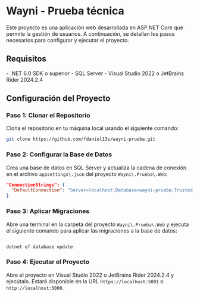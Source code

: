# Wayni - Prueba técnica

Este proyecto es una aplicación web desarrollada en ASP\.NET Core que permite la gestión de usuarios\. A continuación, se detallan los pasos necesarios para configurar y ejecutar el proyecto\.

## Requisitos

\- \.NET 6\.0 SDK o superior
\- SQL Server
\- Visual Studio 2022 o JetBrains Rider 2024\.2\.4

## Configuración del Proyecto

### Paso 1: Clonar el Repositorio

Clona el repositorio en tu máquina local usando el siguiente comando:

```bash
git clone https://github.com/fdaniel13s/wayni-prueba.git
```

### Paso 2: Configurar la Base de Datos

Crea una base de datos en SQL Server y actualiza la cadena de conexión en el archivo `appsettings\.json` del proyecto `Wayni\.Prueba\.Web`:

```json
"ConnectionStrings": {
  "DefaultConnection": "Server=localhost;Database=wayni-prueba;Trusted_Connection=True;MultipleActiveResultSets=true"
}
```

### Paso 3: Aplicar Migraciones

Abre una terminal en la carpeta del proyecto `Wayni\.Prueba\.Web` y ejecuta el siguiente comando para aplicar las migraciones a la base de datos:

```bash

dotnet ef database update
```

### Paso 4: Ejecutar el Proyecto

Abre el proyecto en Visual Studio 2022 o JetBrains Rider 2024\.2\.4 y ejecútalo\.
Estará disponible en la URL `https://localhost:5001` o `http://localhost:5000`\.


